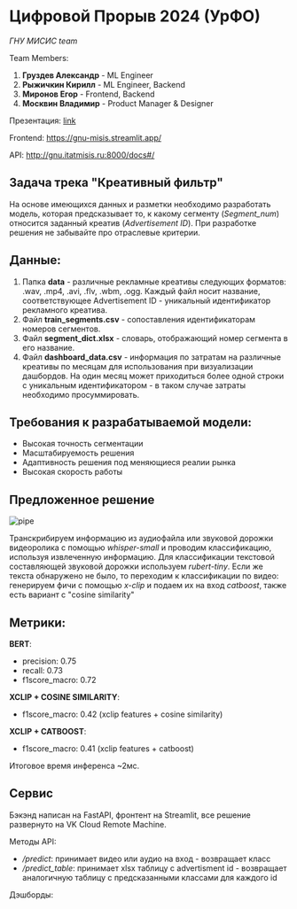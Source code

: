 # Цифровой Прорыв 2024 (УрФО)

*ГНУ МИСИС team*

Team Members:
1) **Груздев Александр** - ML Engineer
2) **Рыжичкин Кирилл** - ML Engineer, Backend
3) **Миронов Егор** - Frontend, Backend
4) **Москвин Владимир** - Product Manager & Designer

Презентация: [link](https://drive.google.com/)

Frontend: https://gnu-misis.streamlit.app/

API: http://gnu.itatmisis.ru:8000/docs#/

## Задача трека "Креативный фильтр"

На основе имеющихся данных и разметки необходимо разработать модель, которая предсказывает то, к какому сегменту (*Segment_num*) относится заданный креатив (*Advertisement ID*). При разработке решения не забывайте про отраслевые критерии.

## Данные:

1. Папка **data** - различные рекламные креативы следующих форматов: .wav, .mp4, .avi, .flv, .wbm, .ogg. Каждый файл носит название, соответствующее Advertisement ID - уникальный идентификатор рекламного креатива.
2. Файл **train_segments.csv** - сопоставления идентификаторам номеров сегментов.
3. Файл **segment_dict.xlsx** - словарь, отображающий номер сегмента в его название.
4. Файл **dashboard_data.csv** - информация по затратам на различные креативы по месяцам для использования при визуализации дашбордов. На один месяц может приходиться более одной строки с уникальным идентификатором - в таком случае затраты необходимо просуммировать.

## Требования к разрабатываемой модели:
- Высокая точность сегментации
- Масштабируемость решения
- Адаптивность решения под меняющиеся реалии рынка
- Высокая скорость работы

## Предложенное решение

![pipe](schee.png)

Транскрибируем информацию из аудиофайла или звуковой дорожки видеоролика с помощью *whisper-small* и проводим классификацию, используя извлеченную информацию. Для классификации текстовой составляющей звуковой дорожки используем *rubert-tiny*. Если же текста обнаружено не было, то переходим к классификации по видео: генерируем фичи с помощью *x-clip* и подаем их на вход *catboost*, также есть вариант с "cosine similarity"

## Метрики:

**BERT**:
- precision: 0.75
- recall: 0.73
- f1score_macro: 0.72

**XCLIP + COSINE SIMILARITY**: 
- f1score_macro: 0.42 (xclip features + cosine similarity)

**XCLIP + CATBOOST**: 
- f1score_macro: 0.41 (xclip features + catboost)

Итоговое время инференса ~2мс.

## Сервис

Бэкэнд написан на FastAPI, фронтент на Streamlit, все решение развернуто на VK Cloud Remote Machine.

Методы API:

- */predict*: принимает видео или аудио на вход - возвращает класс
- */predict_table*: принимает xlsx таблицу с advertisment id - возвращает аналогичную таблицу с предсказанными классами для каждого id

Дэшборды:
